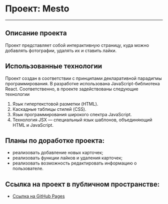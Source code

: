 # Проект: Mesto
----------------------------

## Описание проекта
Проект представляет собой интерактивную страницу, куда можно добавлять фотографии, удалять их и ставить лайки.

## Использованные технологии
Проект создан в соответствии с принципами декларативной парадигмы программирования.
В разработке использована JavaScript-библиотека React. Соответственно, в проекте задействованы следующие технологии
1. Язык гипертекстовой разметки (HTML).
2. Каскадные таблицы стилей (CSS).
3. Язык программирования широкого спектра JavaScript.
4. Технология JSX — специальный язык шаблонов, объединяющий HTML и JavaScript.

## Планы по доработке проекта:
* реализовать добавление новых карточек;
* реализовать функции лайков и удаления карточек;
* реализовать возможность редактировать информацию о пользователе.

## Ссылка на проект в публичном пространстве:
* [Ссылка на GitHub Pages](https://veitko-se.github.io/mesto/index.html)
